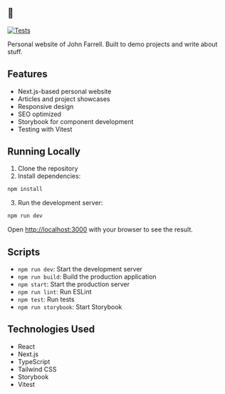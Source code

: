 ## 🚀

[![Tests](https://github.com/JohnFarrellDev/JohnFarrell.dev/actions/workflows/tests.yml/badge.svg)](https://github.com/JohnFarrellDev/JohnFarrell.dev/actions/workflows/tests.yml)

Personal website of John Farrell.
Built to demo projects and write about stuff.

## Features

- Next.js-based personal website
- Articles and project showcases
- Responsive design
- SEO optimized
- Storybook for component development
- Testing with Vitest

## Running Locally

1. Clone the repository
2. Install dependencies:

```bash
npm install
```

3. Run the development server:

```bash
npm run dev
```

Open [http://localhost:3000](http://localhost:3000) with your browser to see the result.

## Scripts

- `npm run dev`: Start the development server
- `npm run build`: Build the production application
- `npm start`: Start the production server
- `npm run lint`: Run ESLint
- `npm test`: Run tests
- `npm run storybook`: Start Storybook

## Technologies Used

- React
- Next.js
- TypeScript
- Tailwind CSS
- Storybook
- Vitest

